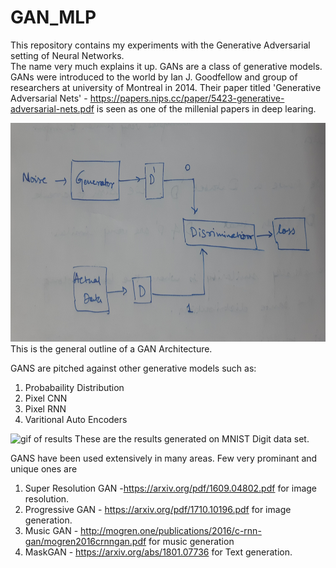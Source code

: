 # GAN_MLP
This repository contains my experiments with the Generative Adversarial setting of Neural Networks.
<br/>
The name very much explains it up. GANs are a class of generative models. GANs were introduced to the world by Ian J. Goodfellow and group of researchers at university of Montreal in 2014. Their paper titled 'Generative Adversarial Nets' - https://papers.nips.cc/paper/5423-generative-adversarial-nets.pdf is seen as one of the millenial papers in deep learing. 

<img src="diagram.jpg" alt="diagram" height="350" width="600">
This is the general outline of a GAN Architecture.
<br\>


GANS are pitched against other generative models such as: 
1. Probabaility  Distribution 
2. Pixel CNN
3. Pixel RNN
4. Varitional Auto Encoders

<img src="results_gif.gif" alt="gif of results">
These are the results generated on MNIST Digit data set.

GANS have been used extensively in many areas. Few very prominant and unique ones are 
1. Super Resolution GAN -https://arxiv.org/pdf/1609.04802.pdf for image resolution.
2. Progressive GAN - https://arxiv.org/pdf/1710.10196.pdf for image generation.
3. Music GAN - http://mogren.one/publications/2016/c-rnn-gan/mogren2016crnngan.pdf for music generation
4. MaskGAN - https://arxiv.org/abs/1801.07736 for Text generation.
